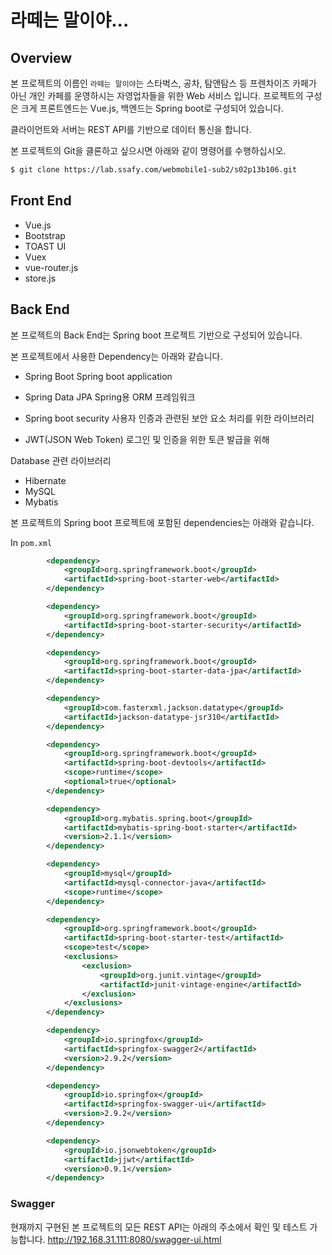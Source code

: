 # 라떼는 말이야...

## Overview
  본 프로젝트의 이름인 `라떼는 말이야`는 스타벅스, 공차, 탐앤탐스 등 프렌차이즈 카페가 아닌 개인 카페를 운영하시는 자영업자들을 위한 Web 서비스 입니다. 프로젝트의 구성은 크게 프론트엔드는 Vue.js, 백엔드는 Spring boot로 구성되어 있습니다.

  클라이언트와 서버는 REST API를 기반으로 데이터 통신을 합니다.

본 프로젝트의 Git을 클론하고 싶으시면 아래와 같이 명령어를 수행하십시오.
```bash
$ git clone https://lab.ssafy.com/webmobile1-sub2/s02p13b106.git
```



## Front End

- Vue.js
- Bootstrap
- TOAST UI
- Vuex
- vue-router.js
- store.js



## Back End
본 프로젝트의 Back End는 Spring boot 프로젝트 기반으로 구성되어 있습니다.

본 프로젝트에서 사용한 Dependency는 아래와 같습니다.

- Spring Boot
Spring boot application

- Spring Data JPA
Spring용 ORM 프레임워크 

- Spring boot security
사용자 인증과 관련된 보안 요소 처리를 위한 라이브러리

- JWT(JSON Web Token)
로그인 및 인증을 위한 토큰 발급을 위해 

Database 관련 라이브러리
- Hibernate
- MySQL
- Mybatis

본 프로젝트의 Spring boot 프로젝트에 포함된 dependencies는 아래와 같습니다.  

In `pom.xml`
<!-- Spring Boot Web -->

```xml
		<dependency>
			<groupId>org.springframework.boot</groupId>
			<artifactId>spring-boot-starter-web</artifactId>
		</dependency>
```
<!-- Spring Boot Security -->
```xml
		<dependency>
			<groupId>org.springframework.boot</groupId>
			<artifactId>spring-boot-starter-security</artifactId>
		</dependency>
```
<!-- Spring Boot JPA -->
```xml
		<dependency>
			<groupId>org.springframework.boot</groupId>
			<artifactId>spring-boot-starter-data-jpa</artifactId>
		</dependency>
```

<!-- For Java 8 Date/Time Support -->
```xml
		<dependency>
			<groupId>com.fasterxml.jackson.datatype</groupId>
			<artifactId>jackson-datatype-jsr310</artifactId>
		</dependency>
```
<!-- Spring DevTools, Run 상태에서 변경사항 발생시 자동 적용 및 프로젝트 재실행 자동 -->
```xml
   		<dependency>
			<groupId>org.springframework.boot</groupId>
			<artifactId>spring-boot-devtools</artifactId>
			<scope>runtime</scope>
			<optional>true</optional>
		</dependency>
```
<!-- Mybatis : Java object <-> DB Relation mapping framework -->
```xml
     	<dependency>
			<groupId>org.mybatis.spring.boot</groupId>
			<artifactId>mybatis-spring-boot-starter</artifactId>
			<version>2.1.1</version>
		</dependency>
```

<!-- MySQL : Database(RDBMS) -->
```xml
		<dependency>
			<groupId>mysql</groupId>
			<artifactId>mysql-connector-java</artifactId>
			<scope>runtime</scope>
		</dependency>
```
<!-- Test -->
```xml
		<dependency>
			<groupId>org.springframework.boot</groupId>
			<artifactId>spring-boot-starter-test</artifactId>
			<scope>test</scope>
			<exclusions>
				<exclusion>
					<groupId>org.junit.vintage</groupId>
					<artifactId>junit-vintage-engine</artifactId>
				</exclusion>
			</exclusions>
		</dependency>
```
<!-- Swagger : Composing API Documents -->
```xml
		<dependency>
			<groupId>io.springfox</groupId>
			<artifactId>springfox-swagger2</artifactId>
			<version>2.9.2</version>
		</dependency>

		<dependency>
			<groupId>io.springfox</groupId>
			<artifactId>springfox-swagger-ui</artifactId>
			<version>2.9.2</version>
		</dependency>
```

<!-- JSON Web Token -->
```xml
		<dependency>
			<groupId>io.jsonwebtoken</groupId>
			<artifactId>jjwt</artifactId>
			<version>0.9.1</version>
		</dependency>
```



### Swagger

현재까지 구현된 본 프로젝트의 모든 REST API는 아래의 주소에서 확인 및 테스트 가능합니다.
http://192.168.31.111:8080/swagger-ui.html